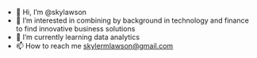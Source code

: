 - 👋 Hi, I’m @skylawson
- 👀 I’m interested in combining by background in technology and finance to find innovative business solutions
- 🌱 I’m currently learning data analytics 
- 📫 How to reach me skylermlawson@gmail.com

<!---
skylawson/skylawson is a ✨ special ✨ repository because its `README.md` (this file) appears on your GitHub profile.
You can click the Preview link to take a look at your changes.
--->
